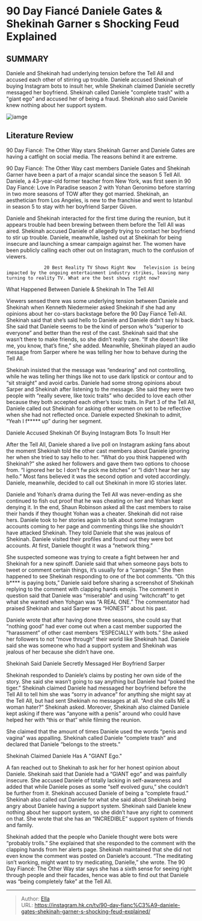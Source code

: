 # 90 Day Fiancé Daniele Gates &amp; Shekinah Garner s Shocking Feud Explained


## SUMMARY 



  Daniele and Shekinah had underlying tension before the Tell All and accused each other of stirring up trouble.   Daniele accused Shekinah of buying Instagram bots to insult her, while Shekinah claimed Daniele secretly messaged her boyfriend.   Shekinah called Daniele &#34;complete trash&#34; with a &#34;giant ego&#34; and accused her of being a fraud. Shekinah also said Daniele knew nothing about her support system.  

![iamge](https://static1.srcdn.com/wordpress/wp-content/uploads/2024/01/8-am-90-day-fiance-_-daniele-gates-shekinah-garner-s-shocking-feud-explained.jpg)

## Literature Review
90 Day Fiancé: The Other Way stars Shekinah Garner and Daniele Gates are having a catfight on social media. The reasons behind it are extreme.





90 Day Fiancé: The Other Way cast members Daniele Gates and Shekinah Garner have been a part of a major scandal since the season 5 Tell All. Daniele, a 43-year-old former teacher from New York, was first seen in 90 Day Fiancé: Love In Paradise season 2 with Yohan Geronimo before starring in two more seasons of TOW after they got married. Shekinah, an aesthetician from Los Angeles, is new to the franchise and went to Istanbul in season 5 to stay with her boyfriend Sarper Güven.




Daniele and Shekinah interacted for the first time during the reunion, but it appears trouble had been brewing between them before the Tell All was aired. Shekinah accused Daniele of allegedly trying to contact her boyfriend to stir up trouble. Daniele, meanwhile, lashed out at Shekinah for being insecure and launching a smear campaign against her. The women have been publicly calling each other out on Instagram, much to the confusion of viewers.

                  20 Best Reality TV Shows Right Now   Television is being impacted by the ongoing entertainment industry strikes, leaving many turning to reality TV. What are the best shows right now?    


 What Happened Between Daniele &amp; Shekinah In The Tell All 

 

Viewers sensed there was some underlying tension between Daniele and Shekinah when Kenneth Niedermeier asked Shekinah if she had any opinions about her co-stars backstage before the 90 Day Fiancé Tell-All. Shekinah said that she’s said hello to Daniele and Daniele didn’t say hi back. She said that Daniele seems to be the kind of person who’s “superior to everyone” and better than the rest of the cast. Shekinah said that she wasn’t there to make friends, so she didn’t really care. “If she doesn’t like me, you know, that’s fine,” she added. Meanwhile, Shekinah played an audio message from Sarper where he was telling her how to behave during the Tell All.




Shekinah insisted that the message was “endearing” and not controlling, while he was telling her things like not to use dark lipstick or contour and to “sit straight” and avoid carbs. Daniele had some strong opinions about Sarper and Shekinah after listening to the message. She said they were two people with “really severe, like toxic traits” who decided to love each other because they both accepted each other’s toxic traits. In Part 3 of the Tell All, Daniele called out Shekinah for asking other women on set to be reflective when she had not reflected once. Daniele expected Shekinah to admit, “Yeah I f***** up” during her segment.



 Daniele Accused Shekinah Of Buying Instagram Bots To Insult Her 
          

After the Tell All, Daniele shared a live poll on Instagram asking fans about the moment Shekinah told the other cast members about Daniele ignoring her when she tried to say hello to her. “What do you think happened with Shekinah?” she asked her followers and gave them two options to choose from. “I ignored her bc I don’t fw pick me bitches” or “I didn’t hear her say hello.” Most fans believed it was the second option and voted accordingly. Daniele, meanwhile, decided to call out Shekinah in more IG stories later.




Daniele and Yohan’s drama during the Tell All was never-ending as she continued to fish out proof that he was cheating on her and Yohan kept denying it. In the end, Shaun Robinson asked all the cast members to raise their hands if they thought Yohan was a cheater. Shekinah did not raise hers. Daniele took to her stories again to talk about some Instagram accounts coming to her page and commenting things like she shouldn’t have attacked Shekinah. They told Daniele that she was jealous of Shekinah. Daniele visited their profiles and found out they were bot accounts. At first, Daniele thought it was a “network thing.”

She suspected someone was trying to create a fight between her and Shekinah for a new spinoff. Daniele said that when someone pays bots to tweet or comment certain things, it’s usually for a “campaign.” She then happened to see Shekinah responding to one of the bot comments. “Oh this b**** is paying bots,” Daniele said before sharing a screenshot of Shekinah replying to the comment with clapping hands emojis. The comment in question said that Daniele was “miserable” and using “witchcraft” to get what she wanted when Yohgan was “A REAL ONE.” The commentator had praised Shekinah and said Sarper was “HONEST” about his past.




Daniele wrote that after having done three seasons, she could say that “nothing good” had ever come out when a cast member supported the “harassment” of other cast members “ESPECIALLY with bots.” She asked her followers to not “move through” their world like Shekinah had. Daniele said she was someone who had a support system and Shekinah was jealous of her because she didn’t have one.



 Shekinah Said Daniele Secretly Messaged Her Boyfriend Sarper 
          

Shekinah responded to Daniele’s claims by posting her own side of the story. She said she wasn’t going to say anything but Daniele had “poked the tiger.” Shekinah claimed Daniele had messaged her boyfriend before the Tell All to tell him she was “sorry in advance” for anything she might say at the Tell All, but had sent Shekinah no messages at all. “And she calls ME a woman hater?” Shekinah asked. Moreover, Shekinah also claimed Daniele kept asking if there was “anyone with a penis” around who could have helped her with “this or that” while filming the reunion.




She claimed that the amount of times Daniele used the words “penis and vagina” was appalling. Shekinah called Daniele “complete trash” and declared that Daniele “belongs to the streets.”



 Shekinah Claimed Daniele Has A &#34;GIANT Ego.&#34; 
          

A fan reached out to Shekinah to ask her for her honest opinion about Daniele. Shekinah said that Daniele had a “GIANT ego” and was painfully insecure. She accused Daniele of totally lacking in self-awareness and added that while Daniele poses as some “self evolved guru,” she couldn’t be further from it. Shekinah accused Daniele of being a “complete fraud.” Shekinah also called out Daniele for what she said about Shekinah being angry about Daniele having a support system. Shekinah said Daniele knew nothing about her support system, so she didn’t have any right to comment on that. She wrote that she has an “INCREDIBLE” support system of friends and family.




Shekinah added that the people who Daniele thought were bots were “probably trolls.” She explained that she responded to the comment with the clapping hands from her alerts page. Shekinah maintained that she did not even know the comment was posted on Daniele’s account. “The meditating isn’t working, might want to try medicating, Danielle,” she wrote. The 90 Day Fiancé: The Other Way star says she has a sixth sense for seeing right through people and their facades, hence was able to find out that Daniele was “being completely fake” at the Tell All.



---

> Author: [Ella](https://instagram.hk.cn/)  
> URL: https://instagram.hk.cn/tv/90-day-fianc%C3%A9-daniele-gates-shekinah-garner-s-shocking-feud-explained/  

